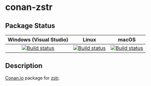 # conan-zstr

## Package Status

| Windows (Visual Studio) | Linux | macOS |
|:-----------------------:|:-----:|:-----:|
|[![Build status](https://github.com/SpaceIm/conan-zstr/workflows/.github/workflows/windows.yml/badge.svg?branch=testing%2F1.0.4)](https://github.com/SpaceIm/conan-zstr/actions/workflows/windows.yml?query=branch%3Atesting%2F1.0.4)|[![Build status](https://github.com/SpaceIm/conan-zstr/workflows/.github/workflows/linux.yml/badge.svg?branch=testing%2F1.0.4)](https://github.com/SpaceIm/conan-zstr/actions/workflows/linux.yml?query=branch%3Atesting%2F1.0.4)|[![Build status](https://github.com/SpaceIm/conan-zstr/workflows/.github/workflows/macos.yml/badge.svg?branch=testing%2F1.0.4)](https://github.com/SpaceIm/conan-zstr/actions/workflows/macos.yml?query=branch%3Atesting%2F1.0.4)|

## Description

[Conan.io](https://conan.io) package for [zstr](https://github.com/mateidavid/zstr).
